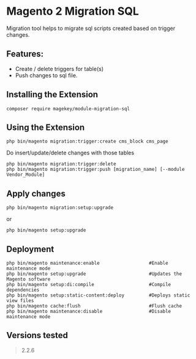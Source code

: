 # Magento 2 Migration SQL

Migration tool helps to migrate sql scripts created based on trigger changes.

## Features:

- Create / delete triggers for table(s)
- Push changes to sql file.

## Installing the Extension

    composer require magekey/module-migration-sql
    
## Using the Extension

    php bin/magento migration:trigger:create cms_block cms_page
    
Do insert/update/delete changes with those tables

    php bin/magento migration:trigger:delete
    php bin/magento migration:trigger:push [migration_name] [--module Vendor_Module]
    
## Apply changes
    
    php bin/magento migration:setup:upgrade
or 

    php bin/magento setup:upgrade

## Deployment

    php bin/magento maintenance:enable                  #Enable maintenance mode
    php bin/magento setup:upgrade                       #Updates the Magento software
    php bin/magento setup:di:compile                    #Compile dependencies
    php bin/magento setup:static-content:deploy         #Deploys static view files
    php bin/magento cache:flush                         #Flush cache
    php bin/magento maintenance:disable                 #Disable maintenance mode

## Versions tested
> 2.2.6
